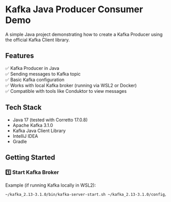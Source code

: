 # Kafka Java Producer Consumer Demo

A simple Java project demonstrating how to create a Kafka Producer using the official Kafka Client library.

## Features

✅ Kafka Producer in Java  
✅ Sending messages to Kafka topic  
✅ Basic Kafka configuration  
✅ Works with local Kafka broker (running via WSL2 or Docker)  
✅ Compatible with tools like Conduktor to view messages

## Tech Stack

- Java 17 (tested with Corretto 17.0.8)  
- Apache Kafka 3.1.0  
- Kafka Java Client Library  
- IntelliJ IDEA  
- Gradle

## Getting Started

### 1️⃣ Start Kafka Broker

Example (if running Kafka locally in WSL2):

```bash
~/kafka_2.13-3.1.0/bin/kafka-server-start.sh ~/kafka_2.13-3.1.0/config/server.properties
